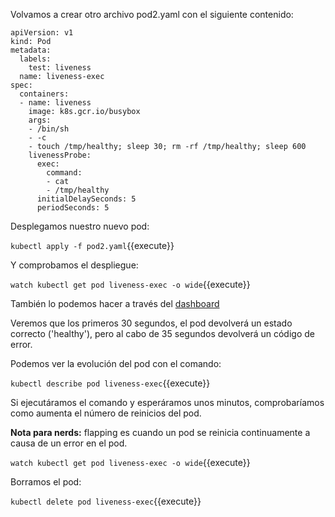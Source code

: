 Volvamos a crear otro archivo pod2.yaml con el siguiente contenido:

```
apiVersion: v1
kind: Pod
metadata:
  labels:
    test: liveness
  name: liveness-exec
spec:
  containers:
  - name: liveness
    image: k8s.gcr.io/busybox
    args:
    - /bin/sh
    - -c
    - touch /tmp/healthy; sleep 30; rm -rf /tmp/healthy; sleep 600
    livenessProbe:
      exec:
        command:
        - cat
        - /tmp/healthy
      initialDelaySeconds: 5
      periodSeconds: 5
```
Desplegamos nuestro nuevo pod:

`kubectl apply -f pod2.yaml`{{execute}}

Y comprobamos el despliegue:

`watch kubectl get pod liveness-exec -o wide`{{execute}}

También lo podemos hacer a través del [dashboard](https://[[HOST_SUBDOMAIN]]-30000-[[KATACODA_HOST]].environments.katacoda.com/)

Veremos que los primeros 30 segundos, el pod devolverá un estado correcto ('healthy'), pero al cabo de 35 segundos devolverá un código de error.

Podemos ver la evolución del pod con el comando:

`kubectl describe pod liveness-exec`{{execute}}

Si ejecutáramos el comando y esperáramos unos minutos, comprobaríamos como aumenta el número de reinicios del pod.

**Nota para nerds:** flapping es cuando un pod se reinicia continuamente a causa de un error en el pod.

`watch kubectl get pod liveness-exec -o wide`{{execute}}

Borramos el pod:

`kubectl delete pod liveness-exec`{{execute}}